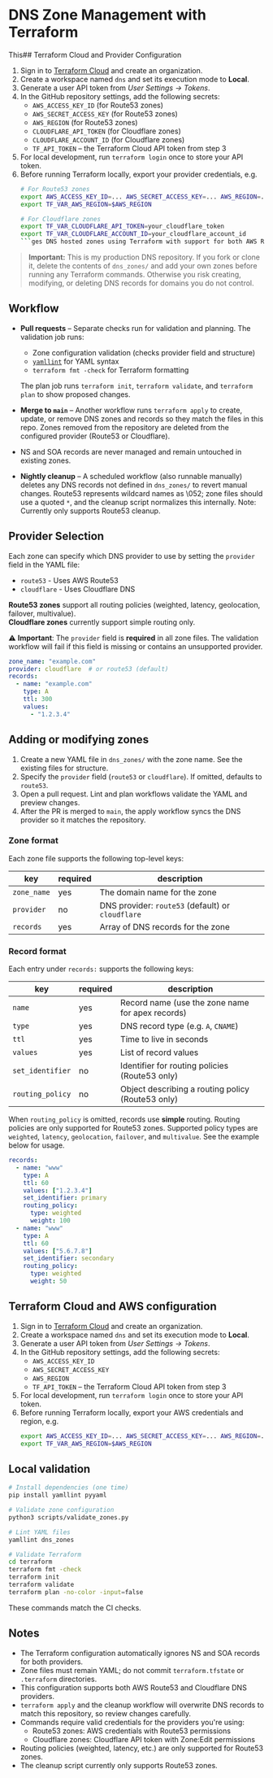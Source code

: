 # DNS Zone Management with Terraform

This## Terraform Cloud and Provider Configuration

1. Sign in to [Terraform Cloud](https://app.terraform.io/) and create an organization.
2. Create a workspace named `dns` and set its execution mode to **Local**.
3. Generate a user API token from *User Settings → Tokens*.
4. In the GitHub repository settings, add the following secrets:
   * `AWS_ACCESS_KEY_ID` (for Route53 zones)
   * `AWS_SECRET_ACCESS_KEY` (for Route53 zones)
   * `AWS_REGION` (for Route53 zones)
   * `CLOUDFLARE_API_TOKEN` (for Cloudflare zones)
   * `CLOUDFLARE_ACCOUNT_ID` (for Cloudflare zones)
   * `TF_API_TOKEN` – the Terraform Cloud API token from step 3
5. For local development, run `terraform login` once to store your API token.
6. Before running Terraform locally, export your provider credentials, e.g.
   ```bash
   # For Route53 zones
   export AWS_ACCESS_KEY_ID=... AWS_SECRET_ACCESS_KEY=... AWS_REGION=...
   export TF_VAR_AWS_REGION=$AWS_REGION
   
   # For Cloudflare zones
   export TF_VAR_CLOUDFLARE_API_TOKEN=your_cloudflare_token
   export TF_VAR_CLOUDFLARE_ACCOUNT_ID=your_cloudflare_account_id
   ```ges DNS hosted zones using Terraform with support for both AWS Route53 and Cloudflare providers. Zone definitions live in [`dns_zones/`](dns_zones) as YAML files, and the Terraform configuration resides in [`terraform/`](terraform).

> **Important:** This is my production DNS repository. If you fork or clone it, delete the contents of `dns_zones/` and add your own zones before running any Terraform commands. Otherwise you risk creating, modifying, or deleting DNS records for domains you do not control.

## Workflow

* **Pull requests** – Separate checks run for validation and planning. The validation job runs:
  - Zone configuration validation (checks provider field and structure)
  - [`yamllint`](https://yamllint.readthedocs.io) for YAML syntax
  - `terraform fmt -check` for Terraform formatting
  
  The plan job runs `terraform init`, `terraform validate`, and `terraform plan` to show proposed changes.
* **Merge to `main`** – Another workflow runs `terraform apply` to create, update, or remove DNS zones and records so they match the files in this repo. Zones removed from the repository are deleted from the configured provider (Route53 or Cloudflare).
* NS and SOA records are never managed and remain untouched in existing zones.
* **Nightly cleanup** – A scheduled workflow (also runnable manually) deletes any DNS records not defined in `dns_zones/` to revert manual changes. Route53 represents wildcard names as \052; zone files should use a quoted `*`, and the cleanup script normalizes this internally. Note: Currently only supports Route53 cleanup.

## Provider Selection

Each zone can specify which DNS provider to use by setting the `provider` field in the YAML file:

- `route53` - Uses AWS Route53  
- `cloudflare` - Uses Cloudflare DNS

**Route53 zones** support all routing policies (weighted, latency, geolocation, failover, multivalue).  
**Cloudflare zones** currently support simple routing only.

⚠️ **Important**: The `provider` field is **required** in all zone files. The validation workflow will fail if this field is missing or contains an unsupported provider.

```yaml
zone_name: "example.com"
provider: cloudflare  # or route53 (default)
records:
  - name: "example.com"
    type: A
    ttl: 300
    values:
      - "1.2.3.4"
```

## Adding or modifying zones

1. Create a new YAML file in `dns_zones/` with the zone name. See the existing files for structure.
2. Specify the `provider` field (`route53` or `cloudflare`). If omitted, defaults to `route53`.
3. Open a pull request. Lint and plan workflows validate the YAML and preview changes.
4. After the PR is merged to `main`, the apply workflow syncs the DNS provider so it matches the repository.

### Zone format

Each zone file supports the following top-level keys:

| key | required | description |
|-----|----------|-------------|
| `zone_name` | yes | The domain name for the zone |
| `provider` | no | DNS provider: `route53` (default) or `cloudflare` |
| `records` | yes | Array of DNS records for the zone |

### Record format

Each entry under `records:` supports the following keys:

| key | required | description |
|-----|----------|-------------|
| `name` | yes | Record name (use the zone name for apex records) |
| `type` | yes | DNS record type (e.g. `A`, `CNAME`) |
| `ttl` | yes | Time to live in seconds |
| `values` | yes | List of record values |
| `set_identifier` | no | Identifier for routing policies (Route53 only) |
| `routing_policy` | no | Object describing a routing policy (Route53 only) |

When `routing_policy` is omitted, records use **simple** routing. Routing policies are only supported for Route53 zones. Supported policy types are `weighted`, `latency`, `geolocation`, `failover`, and `multivalue`. See the example below for usage.

```yaml
records:
  - name: "www"
    type: A
    ttl: 60
    values: ["1.2.3.4"]
    set_identifier: primary
    routing_policy:
      type: weighted
      weight: 100
  - name: "www"
    type: A
    ttl: 60
    values: ["5.6.7.8"]
    set_identifier: secondary
    routing_policy:
      type: weighted
      weight: 50
```

## Terraform Cloud and AWS configuration

1. Sign in to [Terraform Cloud](https://app.terraform.io/) and create an organization.
2. Create a workspace named `dns` and set its execution mode to **Local**.
3. Generate a user API token from *User Settings → Tokens*.
4. In the GitHub repository settings, add the following secrets:
   * `AWS_ACCESS_KEY_ID`
   * `AWS_SECRET_ACCESS_KEY`
   * `AWS_REGION`
   * `TF_API_TOKEN` – the Terraform Cloud API token from step 3
5. For local development, run `terraform login` once to store your API token.
6. Before running Terraform locally, export your AWS credentials and region, e.g.
   ```bash
   export AWS_ACCESS_KEY_ID=... AWS_SECRET_ACCESS_KEY=... AWS_REGION=...
   export TF_VAR_AWS_REGION=$AWS_REGION
   ```

## Local validation

```bash
# Install dependencies (one time)
pip install yamllint pyyaml

# Validate zone configuration
python3 scripts/validate_zones.py

# Lint YAML files
yamllint dns_zones

# Validate Terraform
cd terraform
terraform fmt -check
terraform init
terraform validate
terraform plan -no-color -input=false
```

These commands match the CI checks.

## Notes

* The Terraform configuration automatically ignores NS and SOA records for both providers.
* Zone files must remain YAML; do not commit `terraform.tfstate` or `.terraform` directories.
* This configuration supports both AWS Route53 and Cloudflare DNS providers.
* `terraform apply` and the cleanup workflow will overwrite DNS records to match this repository, so review changes carefully.
* Commands require valid credentials for the providers you're using:
  - Route53 zones: AWS credentials with Route53 permissions
  - Cloudflare zones: Cloudflare API token with Zone:Edit permissions
* Routing policies (weighted, latency, etc.) are only supported for Route53 zones.
* The cleanup script currently only supports Route53 zones.
